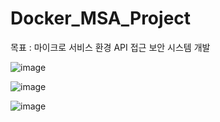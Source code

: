 # Docker_MSA_Project

목표 : 마이크로 서비스 환경 API 접근 보안 시스템 개발

![image](https://user-images.githubusercontent.com/92366375/188263506-ae28b08e-bd9c-4ff9-8279-b34b7e57ea9c.png)

![image](https://user-images.githubusercontent.com/92366375/188263425-72d3e95a-b260-4b54-9142-c9c59f456f75.png)

![image](https://user-images.githubusercontent.com/92366375/188263475-c448ff4e-2e97-4610-9f2f-d0abcc56e1ae.png)


